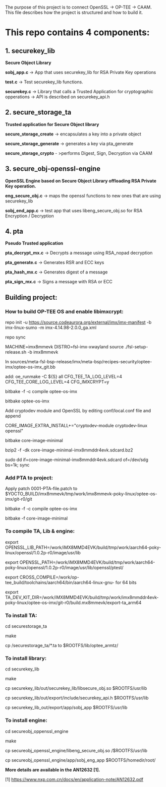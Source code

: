 ﻿The purpose of this project is to connect OpenSSL -> OP-TEE -> CAAM.
This file describes how the project is structured and how to build it.

# This repo contains 4 components:

 ## 1. securekey_lib
 **Secure Object Library**

  **sobj_app.c** -> App that uses securekey_lib for RSA Private Key operations

  **test.c** -> Test securekey_lib functions.

 **securekey.c** -> Library that calls a Trusted Application for cryptographic opperations
            -> API is described on securekey_api.h

## 2. secure_storage_ta 
**Trusted application for Secure Object library**

**secure_storage_create** -> encapsulates a key into a private object

**secure_storage_generate** -> generates a key via pta_generate

**secure_storage_crypto** - >performs Digest, Sign, Decryption via CAAM

## 3. secure_obj-openssl-engine 
**OpenSSL Engine based on Secure Object Library offloading RSA Private Key operation.**

**eng_secure_obj.c** ->  maps the openssl functions to new ones that are using securekey_lib

**sobj_end_app.c** ->  test app that uses libeng_secure_obj.so for RSA Encryption / Decryption

## 4. pta
**Pseudo Trusted application**

**pta_decrypt_mx.c** -> Decrypts a message using RSA_nopad decryption

**pta_generate.c** -> Generates RSR and ECC keys

**pta_hash_mx.c** -> Generates digest of a message

**pta_sign_mx.c** -> Signs a message with RSA or ECC 

## Building project:

### How to build OP-TEE OS and enable libimxcrypt:

repo init -u https://source.codeaurora.org/external/imx/imx-manifest -b imx-linux-sumo -m imx-4.14.98-2.0.0_ga.xml

repo sync 

MACHINE=imx8mmevk DISTRO=fsl-imx-xwayland source ./fsl-setup-release.sh -b imx8mmevk

In sources/meta-fsl-bsp-release/imx/meta-bsp/recipes-security/optee-imx/optee-os-imx_git.bb

add: oe_runmake -C ${S} all CFG_TEE_TA_LOG_LEVEL=4 CFG_TEE_CORE_LOG_LEVEL=4 CFG_IMXCRYPT=y

bitbake -f -c compile optee-os-imx

bitbake optee-os-imx

Add cryptodev module and OpenSSL by editing conf/local.conf file and append

CORE_IMAGE_EXTRA_INSTALL+="cryptodev-module cryptodev-linux openssl"

bitbake core-image-minimal

bzip2 -f -dk core-image-minimal-imx8mmddr4evk.sdcard.bz2 

sudo dd if=core-image-minimal-imx8mmddr4evk.sdcard of=/dev/sdg bs=1k; sync

### Add PTA to project:
Apply patch 0001-PTA-file.patch to $YOCTO_BUILD/imx8mmevk/tmp/work/imx8mmevk-poky-linux/optee-os-imx/git-r0/git

bitbake -f -c compile optee-os-imx

bitbake -f core-image-minimal

### To compile TA, Lib & engine:

export OPENSSL_LIB_PATH=/work/iMX8MMD4EVK/build/tmp/work/aarch64-poky-linux/openssl/1.0.2p-r0/image/usr/lib

export OPENSSL_PATH=/work/iMX8MMD4EVK/build/tmp/work/aarch64-poky-linux/openssl/1.0.2p-r0/image/usr/lib/openssl/ptest/

export CROSS_COMPILE=/work/op-tee_build/toolchains/aarch64/bin/aarch64-linux-gnu-
for 64 bits

export TA_DEV_KIT_DIR=/work/iMX8MMD4EVK/build/tmp/work/imx8mmddr4evk-poky-linux/optee-os-imx/git-r0/build.mx8mmevk/export-ta_arm64

### To install TA:

cd securestorage_ta

make

cp /securestorage_ta/*.ta to $ROOTFS/lib/optee_armtz/

### To install library:

cd securekey_lib

make

cp securekey_lib/out/securekey_lib/libsecure_obj.so $ROOTFS/usr/lib

cp securekey_lib/out/export/include/securekey_api.h $ROOTFS/usr/lib

cp securekey_lib_out/export/app/sobj_app $ROOTFS/usr/lib

### To install engine:
cd secureobj_oppenssl_engine

make

cp secureobj_openssl_engine/libeng_secure_obj.so /$ROOTFS/usr/lib

cp secureobj_openssl_engine/app/sobj_eng_app $ROOTFS/homedir/root/

**More details are available in the AN12632 [1].**

[1] https://www.nxp.com.cn/docs/en/application-note/AN12632.pdf
